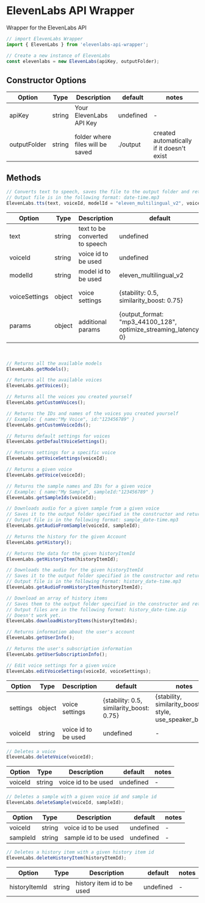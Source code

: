 # ElevenLabs API Wrapper
Wrapper for the ElevenLabs API<br>
```js
// import ElevenLabs Wrapper
import { ElevenLabs } from 'elevenlabs-api-wrapper';

// Create a new instance of ElevenLabs
const elevenlabs = new ElevenLabs(apiKey, outputFolder);
```
## Constructor Options<br>
| Option | Type | Description | default | notes |
| --- | --- | --- | --- | --- |
| apiKey | string | Your ElevenLabs API Key | undefined | - |
| outputFolder | string | folder where files will be saved | ./output | created automatically if it doesn't exist |

## Methods
```js
// Converts text to speech, saves the file to the output folder and returns the relative path to the file.
// Output file is in the following format: date-time.mp3
ElevenLabs.tts(text, voiceId, modelId = "eleven_multilingual_v2", voiceSettings = {stability: 0.5, similarity_boost: 0.75}, params = {output_format: "mp3_44100_128", optimize_streaming_latency: 0});
```
| Option | Type | Description | default | notes |
| --- | --- | --- | --- | --- |
| text | string | text to be converted to speech | undefined | - |
| voiceId | string | voice id to be used | undefined | - |
| modelId | string | model id to be used | eleven_multilingual_v2 | [eleven_monolingual_v1, eleven_multilingual_v2] |
| voiceSettings | object | voice settings | {stability: 0.5, similarity_boost: 0.75} | {stability, similarity_boost, style, use_speaker_boost} |
| params | object | additional params | {output_format: "mp3_44100_128", optimize_streaming_latency: 0} | - |
<br>

```js
// Returns all the available models
ElevenLabs.getModels();

// Returns all the available voices
ElevenLabs.getVoices();

// Returns all the voices you created yourself
ElevenLabs.getCustomVoices();

// Returns the IDs and names of the voices you created yourself
// Example: { name:"My Voice", id:"123456789" }
ElevenLabs.getCustomVoiceIds();

// Returns default settings for voices
ElevenLabs.getDefaultVoiceSettings();

// Returns settings for a specific voice
ElevenLabs.getVoiceSettings(voiceId);

// Returns a given voice
ElevenLabs.getVoice(voiceId);

// Returns the sample names and IDs for a given voice
// Example: { name:"My Sample", sampleId:"123456789" }
ElevenLabs.getSampleIds(voiceId);

// Downloads audio for a given sample from a given voice
// Saves it to the output folder specified in the constructor and returns the relative path to the file.
// Output file is in the following format: sample_date-time.mp3
ElevenLabs.getAudioFromSample(voiceId, sampleId);

// Returns the history for the given Account
ElevenLabs.getHistory();

// Returns the data for the given historyItemId
ElevenLabs.getHistoryItem(historyItemId);

// Downloads the audio for the given historyItemId
// Saves it to the output folder specified in the constructor and returns the relative path to the file.
// Output file is in the following format: history_date-time.mp3
ElevenLabs.getAudioFromHistoryItem(historyItemId);

// Download an array of history items
// Saves them to the output folder specified in the constructor and returns an array of relative paths to the files.
// Output files are in the following format: history_date-time.zip
// Doesn't work yet.
ElevenLabs.downloadHistoryItems(historyItemIds);

// Returns information about the user's account
ElevenLabs.getUserInfo();

// Returns the user's subscription information
ElevenLabs.getUserSubscriptionInfo();
```

```js
// Edit voice settings for a given voice
ElevenLabs.editVoiceSettings(voiceId, voiceSettings);
```
| Option | Type | Description | default | notes |
| --- | --- | --- | --- | --- |
| settings | object | voice settings | {stability: 0.5, similarity_boost: 0.75} | {stability, similarity_boost, style, use_speaker_boost} |
| voiceId | string | voice id to be used | undefined | - |

```js
// Deletes a voice
ElevenLabs.deleteVoice(voiceId);
```
| Option | Type | Description | default | notes |
| --- | --- | --- | --- | --- |
| voiceId | string | voice id to be used | undefined | - |

```js
// Deletes a sample with a given voice id and sample id
ElevenLabs.deleteSample(voiceId, sampleId);
```
| Option | Type | Description | default | notes |
| --- | --- | --- | --- | --- |
| voiceId | string | voice id to be used | undefined | - |
| sampleId | string | sample id to be used | undefined | - |

```js
// Deletes a history item with a given history item id
ElevenLabs.deleteHistoryItem(historyItemId);
```
| Option | Type | Description | default | notes |
| --- | --- | --- | --- | --- |
| historyItemId | string | history item id to be used | undefined | - |
